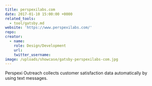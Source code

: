 ```yaml
---
title: perspexilabs.com
date: 2017-01-10 15:00:00 +0000
related_tools:
  - tool/gatsby.md
website: 'https://www.perspexilabs.com/'
repo:
creator:
  - name:
    role: Design/Development
    url:
    twitter_username:
image: /uploads/showcase/gatsby-perspexilabs-com.jpg
---
```



Perspexi Outreach collects customer satisfaction data automatically by using text messages.
